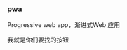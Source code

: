 ### pwa

Progressive web app，渐进式Web 应用

<a-button type="primary">我就是你们要找的按钮</a-button>
<a-input placeholder="Basic usage" />
<a-avatar shape="square" :size="64" icon="user" />
